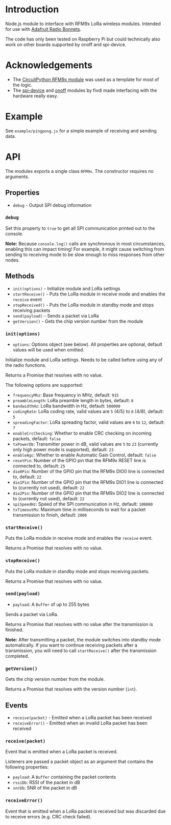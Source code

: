 # Introduction

Node.js module to interface with RFM9x LoRa wireless modules. Intended for use
with [Adafruit Radio Bonnets](https://learn.adafruit.com/adafruit-radio-bonnets/overview).

The code has only been tested on Raspberry Pi but could technically also work
on other boards supported by onoff and spi-device.

# Acknowledgements

- The [CircuitPython RFM9x module](https://github.com/adafruit/Adafruit_CircuitPython_RFM9x)
was used as a template for most of the logic.
- The [spi-device](https://github.com/fivdi/spi-device) and [onoff](https://github.com/fivdi/onoff)
modules by fivdi made interfacing with the hardware really easy.

# Example

See `example/pingpong.js` for a simple example of receiving and sending data.

# API

The modules exports a single class `RFM9x`. The constructor requires no arguments. 

## Properties

* `debug` - Output SPI debug information

### `debug`

Set this property to `true` to get all SPI communication printed out to the console.

**Note:** Because `console.log()` calls are synchronous in most circumstances, enabling this can impact
timing! For example, it might cause switching from sending to receiving mode to be slow enough to miss
responses from other nodes.

## Methods

* `init(options)` - Initialize module and LoRa settings
* `startReceive()` - Puts the LoRa module in receive mode and enables the `receive` event
* `stopReceived()` - Puts the LoRa module in standby mode and stops receiving packets
* `send(payload)` - Sends a packet via LoRa
* `getVersion()` - Gets the chip version number from the module

### `init(options)`

- `options`: Options object (see below). All properties are optional, default values will be
used when omitted.

Initialize module and LoRa settings. Needs to be called before using any of the radio functions.

Returns a Promise that resolves with no value.

The following options are supported:

- `frequencyMhz`: Base frequency in MHz, default: `915`
- `preambleLength`: LoRa preamble length in bytes, default: `8`
- `bandwidthHz`: LoRa bandwidth in Hz, default: `500000`
- `codingRate`: LoRa coding rate, valid values are `5` (4/5) to `8` (4/8), default: `5`
- `spreadingFactor`: LoRa spreading factor, valid values are `6` to `12`, default: `7`
- `enableCrcChecking`: Whether to enable CRC checking on incoming packets, default: `false`
- `txPowerDb`: Transmitter power in dB, valid values are `5` to `23` (currently only high power mode is
supported), default: `23`
- `enableAgc`: Whether to enable Automatic Gain Control, default: `false`
- `resetPin`: Number of the GPIO pin that the RFM9x RESET line is connected to, default: `25`
- `dio0Pin`: Number of the GPIO pin that the RFM9x DIO0 line is connected to, default: `22`
- `dio1Pin`: Number of the GPIO pin that the RFM9x DIO1 line is connected to (currently not used),
default: `22`
- `dio2Pin`: Number of the GPIO pin that the RFM9x DIO2 line is connected to (currently not used),
default: `22`
- `spiSpeedHz`: Speed of the SPI communication in Hz, default: `100000`
- `txTimeoutMs`: Maximum time in milliseconds to wait for a packet transmission to finish, default: `2000`

### `startReceive()`

Puts the LoRa module in receive mode and enables the `receive` event.

Returns a Promise that resolves with no value.

### `stopReceive()`

Puts the LoRa module in standby mode and stops receiving packets.

Returns a Promise that resolves with no value.

### `send(payload)`

- `payload`: A `Buffer` of up to 255 bytes

Sends a packet via LoRa.

Returns a Promise that resolves with no value after the transmission is finished.

**Note:** After transmitting a packet, the module switches into standby mode automatically. If you want to
continue receiving packets after a transmission, you will need to call `startReceive()` after the transmission
completed.

### `getVersion()`

Gets the chip version number from the module.

Returns a Promise that resolves with the version number (`int`).

## Events

* `receive(packet)` - Emitted when a LoRa packet has been received
* `receiveError()` - Emitted when an invalid LoRa packet has been received

### `receive(packet)`

Event that is emitted when a LoRa packet is received.

Listeners are passed a packet object as an argument that contains the following properties:
- `payload`: A `Buffer` containing the packet contents
- `rssiDb`: RSSI of the packet in dB
- `snrDb`: SNR of the packet in dB

### `receiveError()`

Event that is emitted when a LoRa packet is received but was discarded due to receive errors (e.g. CRC check
failed).

